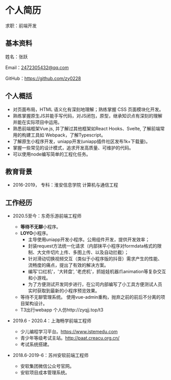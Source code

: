 # 个人简历
求职：前端开发

## 基本资料

姓名：张跃

Email：2472305432@qq.com

GitHub：https://github.com/zy0228

## 个人概括
- 对页面布局，HTML 语义化有深刻地理解；熟练掌握 CSS 页面模块化开发。
- 熟练掌握原生JS并能手写代码，对JS闭包，原型，继承知识点有深刻的理解并能在实际项目中运用。
- 熟悉前端框架Vue.js, 并了解过其他框架如React Hooks、Svelte, 了解前端常用的构建工具如 Webpack，了解Typescript。
- 了解原生小程序开发，uniapp开发(uniapp插件社区发布1k+下载量)。
- 掌握一些常见的设计模式，追求开发高质量、可维护的代码。
- 可以使用node编写简单的工程化任务。

## 教育背景
- 2016-2019， 专科：淮安信息学院  计算机与通信工程

## 工作经历
- 2020.5至今：东奇乐游前端工程师
    -   **等待不无聊**小程序。
    -   **LOYO**小程序。
        - 主导使用uniapp开发小程序。公用组件开发，提供开发效率；
        - 封装request方法统一化请求（内部抹平小程序对formdata格式的限制、大文件切片上传、多图上传、以及自动拦截）；
        - 针对滑动切换视频交互（类似于小程序版的抖音）需求产生的性能、流畅度的痛点，提出了有效的解决方案。
        - 编写'口红机'，'大转盘', '老虎机'，抓娃娃机器爪animation等复杂交互和小游戏。
        - 为了方便测试开发同步进行，在公司内部编写了小工具方便测试人员实时获取到最新的小程序预览效果。
    -   等待不无聊管理系统。
        使用vue-admin重构，抛弃之前的前后不分离的项目架构设计。
    -   T3出行webapp 个人仿http://zyqjj.top/t3
- 2019.6 - 2020.4：上海畅学前端工程师
    -   少儿编程学习平台。https://www.istemedu.com
    -   青少年等级考试主站。http://paat.creacu.org.cn/
    -   考试系统搭建。

- 2018.6-2019-6：苏州安软前端工程师
    -   安软集团微信公众号官网。
    -   安软项目成本管理系统。
